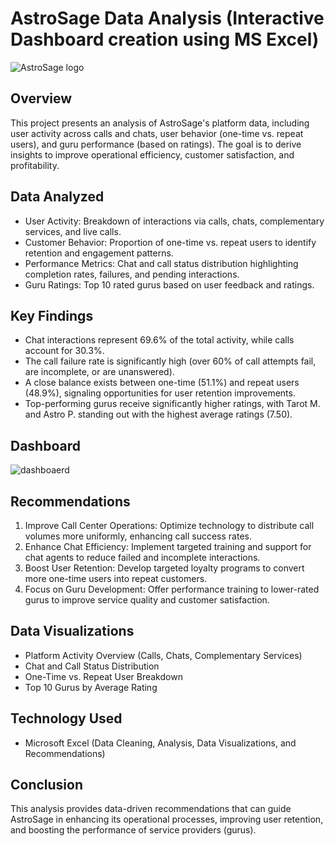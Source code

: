 # AstroSage Data Analysis (Interactive Dashboard creation using MS Excel)

![AstroSage logo]()
## Overview
This project presents an analysis of AstroSage's platform data, including user activity across calls and chats, user behavior (one-time vs. repeat users), and guru performance (based on ratings). The goal is to derive insights to improve operational efficiency, customer satisfaction, and profitability.

## Data Analyzed
* User Activity: Breakdown of interactions via calls, chats, complementary services, and live calls.
* Customer Behavior: Proportion of one-time vs. repeat users to identify retention and engagement patterns.
* Performance Metrics: Chat and call status distribution highlighting completion rates, failures, and pending interactions.
* Guru Ratings: Top 10 rated gurus based on user feedback and ratings.
## Key Findings
* Chat interactions represent 69.6% of the total activity, while calls account for 30.3%.
* The call failure rate is significantly high (over 60% of call attempts fail, are incomplete, or are unanswered).
* A close balance exists between one-time (51.1%) and repeat users (48.9%), signaling opportunities for user retention improvements.
* Top-performing gurus receive significantly higher ratings, with Tarot M. and Astro P. standing out with the highest average ratings (7.50).
## Dashboard
![dashboaerd]()
## Recommendations
1. Improve Call Center Operations: Optimize technology to distribute call volumes more uniformly, enhancing call success rates.
2. Enhance Chat Efficiency: Implement targeted training and support for chat agents to reduce failed and incomplete interactions.
3. Boost User Retention: Develop targeted loyalty programs to convert more one-time users into repeat customers.
4. Focus on Guru Development: Offer performance training to lower-rated gurus to improve service quality and customer satisfaction.
## Data Visualizations
* Platform Activity Overview (Calls, Chats, Complementary Services)
* Chat and Call Status Distribution
* One-Time vs. Repeat User Breakdown
* Top 10 Gurus by Average Rating
## Technology Used
* Microsoft Excel (Data Cleaning, Analysis, Data Visualizations, and Recommendations)
## Conclusion
This analysis provides data-driven recommendations that can guide AstroSage in enhancing its operational processes, improving user retention, and boosting the performance of service providers (gurus).
